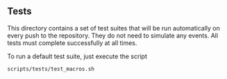 ## Tests

This directory contains a set of test suites that will be run automatically
on every push to the repository. They do not need to simulate any events.
All tests must complete successfully at all times.

To run a default test suite, just execute the script
```
scripts/tests/test_macros.sh
```
